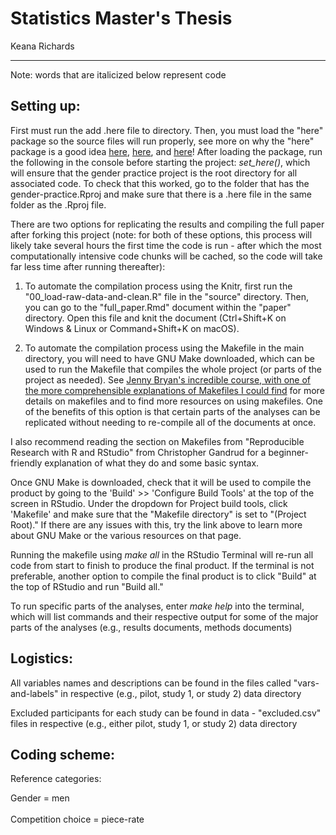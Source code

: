 
# Statistics Master's Thesis

Keana Richards 

--- 

Note: words that are italicized below represent code   

## Setting up: 


First must run the add .here file to directory. 
Then, you must load the "here" package so the source files will run properly, see more on why the "here" package is a good idea [here](http://jenrichmond.rbind.io/post/how-to-use-the-here-package/), [here](https://github.com/jennybc/here_here), and [here](https://malco.io/2018/11/05/why-should-i-use-the-here-package-when-i-m-already-using-projects/)!
After loading the package, run the following in the console before starting the project:
*set_here()*, which will ensure that the gender practice project is the root directory for all associated code. To check that this worked, go to the folder that has the gender-practice.Rproj and make sure that there is a .here file in the same folder as the .Rproj file.  

 
There are two options for replicating the results and compiling the full paper after forking this project (note: for both of these options, this process will likely take several hours the first time the code is run - after which the most computationally intensive code chunks will be cached, so the code will take far less time after running thereafter): 

1) To automate the compilation process using the Knitr, first run the "00_load-raw-data-and-clean.R" file in the "source" directory. Then, you can go to the "full_paper.Rmd" document within the "paper" directory. Open this file and knit the document (Ctrl+Shift+K on	Windows & Linux or Command+Shift+K on macOS). 

2) To automate the compilation process using the Makefile in the main directory, you will need to have GNU Make downloaded, which can be used to run the Makefile that compiles the whole project (or parts of the project as needed). See [Jenny Bryan's incredible course, with one of the more comprehensible explanations of Makefiles I could find](https://stat545.com/automation-overview.html) for more details on makefiles and to find more resources on using makefiles. One of the benefits of this option is that certain parts of the analyses can be replicated without needing to re-compile all of the documents at once.  

I also recommend reading the section on Makefiles from "Reproducible Research with R and RStudio" from Christopher Gandrud for a beginner-friendly explanation of what they do and some basic syntax. 

Once GNU Make is downloaded, check that it will be used to compile the product by going to the 'Build' >> 'Configure Build Tools' at the top of the screen in RStudio. Under the dropdown for Project build tools, click 'Makefile' and make sure that the "Makefile directory" is set to "(Project Root)." If there are any issues with this, try the link above to learn more about GNU Make or the various resources on that page. 

Running the makefile using *make all* in the RStudio Terminal will re-run all code from start to finish to produce the final product. If the terminal is not preferable, another option to compile the final product is to click "Build" at the top of RStudio and run "Build all."

To run specific parts of the analyses, enter *make help* into the terminal, which will list commands and their respective output for some of the major parts of the analyses (e.g., results documents, methods documents) 

## Logistics:

All variables names and descriptions can be found in the files called "vars-and-labels" in respective (e.g., pilot, study 1, or study 2) data directory

Excluded participants for each study can be found in data - "excluded.csv" files in respective (e.g., either pilot, study 1, or study 2) data directory 

## Coding scheme:

Reference categories: 

Gender = men <br><br>
Competition choice = piece-rate 

